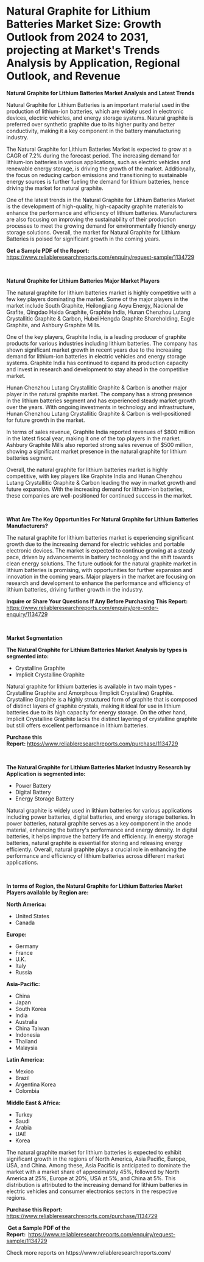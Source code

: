 <p><h1>Natural Graphite for Lithium Batteries Market Size: Growth Outlook from 2024 to 2031, projecting at Market's Trends Analysis by Application, Regional Outlook, and Revenue</h1></p><p><strong>Natural Graphite for Lithium Batteries Market Analysis and Latest Trends</strong></p>
<p><p>Natural Graphite for Lithium Batteries is an important material used in the production of lithium-ion batteries, which are widely used in electronic devices, electric vehicles, and energy storage systems. Natural graphite is preferred over synthetic graphite due to its higher purity and better conductivity, making it a key component in the battery manufacturing industry.</p><p>The Natural Graphite for Lithium Batteries Market is expected to grow at a CAGR of 7.2% during the forecast period. The increasing demand for lithium-ion batteries in various applications, such as electric vehicles and renewable energy storage, is driving the growth of the market. Additionally, the focus on reducing carbon emissions and transitioning to sustainable energy sources is further fueling the demand for lithium batteries, hence driving the market for natural graphite.</p><p>One of the latest trends in the Natural Graphite for Lithium Batteries Market is the development of high-quality, high-capacity graphite materials to enhance the performance and efficiency of lithium batteries. Manufacturers are also focusing on improving the sustainability of their production processes to meet the growing demand for environmentally friendly energy storage solutions. Overall, the market for Natural Graphite for Lithium Batteries is poised for significant growth in the coming years.</p></p>
<p><strong>Get a Sample PDF of the Report:&nbsp;</strong> <a href="https://www.reliableresearchreports.com/enquiry/request-sample/1134729">https://www.reliableresearchreports.com/enquiry/request-sample/1134729</a></p>
<p>&nbsp;</p>
<p><strong>Natural Graphite for Lithium Batteries Major Market Players</strong></p>
<p><p>The natural graphite for lithium batteries market is highly competitive with a few key players dominating the market. Some of the major players in the market include South Graphite, Heilongjiang Aoyu Energy, Nacional de Grafite, Qingdao Haida Graphite, Graphite India, Hunan Chenzhou Lutang Crystallitic Graphite & Carbon, Hubei Hengda Graphite Shareholding, Eagle Graphite, and Ashbury Graphite Mills.</p><p>One of the key players, Graphite India, is a leading producer of graphite products for various industries including lithium batteries. The company has shown significant market growth in recent years due to the increasing demand for lithium-ion batteries in electric vehicles and energy storage systems. Graphite India has continued to expand its production capacity and invest in research and development to stay ahead in the competitive market.</p><p>Hunan Chenzhou Lutang Crystallitic Graphite & Carbon is another major player in the natural graphite market. The company has a strong presence in the lithium batteries segment and has experienced steady market growth over the years. With ongoing investments in technology and infrastructure, Hunan Chenzhou Lutang Crystallitic Graphite & Carbon is well-positioned for future growth in the market.</p><p>In terms of sales revenue, Graphite India reported revenues of $800 million in the latest fiscal year, making it one of the top players in the market. Ashbury Graphite Mills also reported strong sales revenue of $500 million, showing a significant market presence in the natural graphite for lithium batteries segment.</p><p>Overall, the natural graphite for lithium batteries market is highly competitive, with key players like Graphite India and Hunan Chenzhou Lutang Crystallitic Graphite & Carbon leading the way in market growth and future expansion. With the increasing demand for lithium-ion batteries, these companies are well-positioned for continued success in the market.</p></p>
<p>&nbsp;</p>
<p><strong>What Are The Key Opportunities For Natural Graphite for Lithium Batteries Manufacturers?</strong></p>
<p><p>The natural graphite for lithium batteries market is experiencing significant growth due to the increasing demand for electric vehicles and portable electronic devices. The market is expected to continue growing at a steady pace, driven by advancements in battery technology and the shift towards clean energy solutions. The future outlook for the natural graphite market in lithium batteries is promising, with opportunities for further expansion and innovation in the coming years. Major players in the market are focusing on research and development to enhance the performance and efficiency of lithium batteries, driving further growth in the industry.</p></p>
<p><strong>Inquire or Share Your Questions If Any Before Purchasing This Report:</strong> <a href="https://www.reliableresearchreports.com/enquiry/pre-order-enquiry/1134729">https://www.reliableresearchreports.com/enquiry/pre-order-enquiry/1134729</a></p>
<p>&nbsp;</p>
<p><strong>Market Segmentation</strong></p>
<p><strong>The Natural Graphite for Lithium Batteries Market Analysis by types is segmented into:</strong></p>
<p><ul><li>Crystalline Graphite</li><li>Implicit Crystalline Graphite</li></ul></p>
<p><p>Natural graphite for lithium batteries is available in two main types - Crystalline Graphite and Amorphous (Implicit Crystalline) Graphite. Crystalline Graphite is a highly structured form of graphite that is composed of distinct layers of graphite crystals, making it ideal for use in lithium batteries due to its high capacity for energy storage. On the other hand, Implicit Crystalline Graphite lacks the distinct layering of crystalline graphite but still offers excellent performance in lithium batteries.</p></p>
<p><strong>Purchase this Report:&nbsp;</strong><a href="https://www.reliableresearchreports.com/purchase/1134729">https://www.reliableresearchreports.com/purchase/1134729</a></p>
<p>&nbsp;</p>
<p><strong>The Natural Graphite for Lithium Batteries Market Industry Research by Application is segmented into:</strong></p>
<p><ul><li>Power Battery</li><li>Digital Battery</li><li>Energy Storage Battery</li></ul></p>
<p><p>Natural graphite is widely used in lithium batteries for various applications including power batteries, digital batteries, and energy storage batteries. In power batteries, natural graphite serves as a key component in the anode material, enhancing the battery's performance and energy density. In digital batteries, it helps improve the battery life and efficiency. In energy storage batteries, natural graphite is essential for storing and releasing energy efficiently. Overall, natural graphite plays a crucial role in enhancing the performance and efficiency of lithium batteries across different market applications.</p></p>
<p>&nbsp;</p>
<p><strong>In terms of Region, the Natural Graphite for Lithium Batteries Market Players available by Region are:</strong></p>
<p>
    <p> <strong> North America: </strong>
        <ul>
            <li>United States</li>
            <li>Canada</li>
        </ul>
        </p> 
    <p> <strong> Europe: </strong>
        <ul>
            <li>Germany</li>
            <li>France</li>
            <li>U.K.</li>
            <li>Italy</li>
            <li>Russia</li>
        </ul>
        </p> 
    <p> <strong> Asia-Pacific: </strong>
        <ul>
            <li>China</li>
            <li>Japan</li>
            <li>South Korea</li>
            <li>India</li>
            <li>Australia</li>
            <li>China Taiwan</li>
            <li>Indonesia</li>
            <li>Thailand</li>
            <li>Malaysia</li>
        </ul>
        </p> 
    <p> <strong> Latin America: </strong>
        <ul>
            <li>Mexico</li>
            <li>Brazil</li>
            <li>Argentina Korea</li>
            <li>Colombia</li>
        </ul>
        </p> 
    <p> <strong> Middle East & Africa: </strong>
        <ul>
            <li>Turkey</li>
            <li>Saudi</li>
            <li>Arabia</li>
            <li>UAE</li>
            <li>Korea</li>
        </ul>
    </p>
    </p>
<p><p>The natural graphite market for lithium batteries is expected to exhibit significant growth in the regions of North America, Asia Pacific, Europe, USA, and China. Among these, Asia Pacific is anticipated to dominate the market with a market share of approximately 45%, followed by North America at 25%, Europe at 20%, USA at 5%, and China at 5%. This distribution is attributed to the increasing demand for lithium batteries in electric vehicles and consumer electronics sectors in the respective regions.</p></p>
<p><strong>Purchase this Report: </strong><a href="https://www.reliableresearchreports.com/purchase/1134729">https://www.reliableresearchreports.com/purchase/1134729</a></p>
<p>&nbsp;<strong>Get a Sample PDF of the Report:&nbsp;&nbsp;</strong><a href="https://www.reliableresearchreports.com/enquiry/request-sample/1134729">https://www.reliableresearchreports.com/enquiry/request-sample/1134729</a></p>
<p><strong></strong></p>
<p>Check more reports on https://www.reliableresearchreports.com/</p>